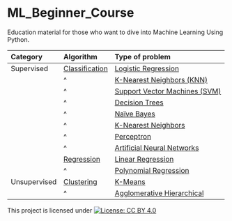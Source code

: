 # ML_Beginner_Course
Education material for those who want to dive into Machine Learning Using Python.

| Category     | Algorithm     | Type of problem |
| :------------- | :------------- | :----------------|
| Supervised          | [Classification]()  | [Logistic Regression]()|
|                     | ^ | [K-Nearest Neighbors (KNN)]()|
|                     | ^ | [Support Vector Machines (SVM)]()|
|                     | ^ | [Decision Trees]()|
|                     | ^ | [Naïve Bayes]()|
|                     | ^ | [K-Nearest Neighbors]()|
|                     | ^ | [Perceptron]()|
|                     | ^ | [Artificial Neural Networks]()|
|                     | [Regression]()      | [Linear Regression]()|
|                     | ^ | [Polynomial Regression]()|
| Unsupervised        | [Clustering]()      | [K-Means]()|
|                     | ^ | [Agglomerative Hierarchical]()|



This project is licensed under
 [![License: CC BY 4.0](https://img.shields.io/badge/License-CC%20BY%204.0-lightgrey.svg)](https://creativecommons.org/licenses/by/4.0/)

